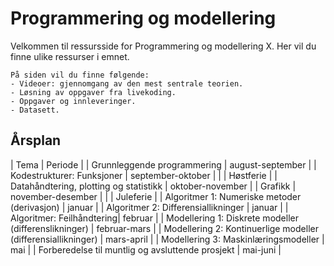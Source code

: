 ﻿# Programmering og modellering

Velkommen til ressursside for Programmering og modellering X. Her vil du finne ulike ressurser i emnet.

```{admonition} Innhold
På siden vil du finne følgende:
- Videoer: gjennomgang av den mest sentrale teorien.
- Løsning av oppgaver fra livekoding.
- Oppgaver og innleveringer.
- Datasett.
```

## Årsplan
| Tema | Periode |
| Grunnleggende programmering | august-september |
| Kodestrukturer: Funksjoner | september-oktober |
|  | Høstferie |
| Datahåndtering, plotting og statistikk | oktober-november |
| Grafikk | november-desember |
|  | Juleferie |
| Algoritmer 1: Numeriske metoder (derivasjon) | januar |
| Algoritmer 2: Differensiallikninger | januar |
| Algoritmer: Feilhåndtering| februar |
| Modellering 1: Diskrete modeller (differenslikninger) | februar-mars |
| Modellering 2: Kontinuerlige modeller (differensiallikninger) | mars-april |
| Modellering 3: Maskinlæringsmodeller  | mai |
| Forberedelse til muntlig og avsluttende prosjekt | mai-juni |
